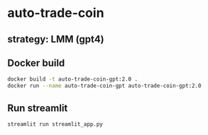 # auto-trade-coin

## strategy: LMM (gpt4)

## Docker build

```sh
docker build -t auto-trade-coin-gpt:2.0 .
docker run --name auto-trade-coin-gpt auto-trade-coin-gpt:2.0
```

## Run streamlit

```sh
streamlit run streamlit_app.py
```

